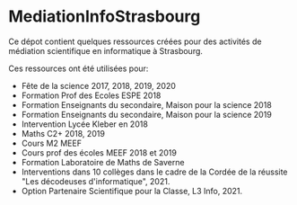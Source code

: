 # MediationInfoStrasbourg


Ce dépot contient quelques ressources créées pour des activités de médiation scientifique en informatique à Strasbourg.

Ces ressources ont été utilisées pour:
- Fête de la science 2017, 2018, 2019, 2020
- Formation Prof des Ecoles ESPE 2018
- Formation Enseignants du secondaire, Maison pour la science 2018
- Formation Enseignants du secondaire, Maison pour la science 2019
- Intervention Lycée Kleber en 2018
- Maths C2+ 2018, 2019
- Cours M2 MEEF
- Cours prof des écoles MEEF 2018 et 2019
- Formation Laboratoire de Maths de Saverne
- Interventions dans 10 collèges dans le cadre de la Cordée de la réussite "Les décodeuses d'informatique", 2021.
- Option Partenaire Scientifique pour la Classe, L3 Info, 2021. 

